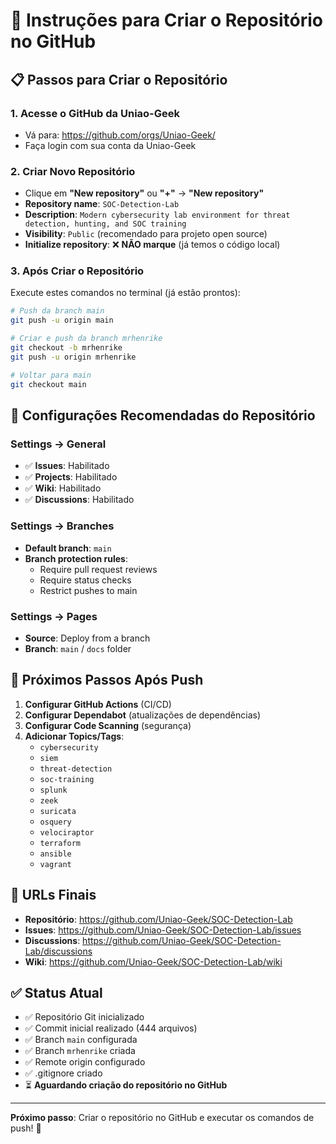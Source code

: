 # 🚀 Instruções para Criar o Repositório no GitHub

## 📋 Passos para Criar o Repositório

### 1. Acesse o GitHub da Uniao-Geek
- Vá para: https://github.com/orgs/Uniao-Geek/
- Faça login com sua conta da Uniao-Geek

### 2. Criar Novo Repositório
- Clique em **"New repository"** ou **"+"** → **"New repository"**
- **Repository name**: `SOC-Detection-Lab`
- **Description**: `Modern cybersecurity lab environment for threat detection, hunting, and SOC training`
- **Visibility**: `Public` (recomendado para projeto open source)
- **Initialize repository**: ❌ **NÃO marque** (já temos o código local)

### 3. Após Criar o Repositório
Execute estes comandos no terminal (já estão prontos):

```bash
# Push da branch main
git push -u origin main

# Criar e push da branch mrhenrike
git checkout -b mrhenrike
git push -u origin mrhenrike

# Voltar para main
git checkout main
```

## 🔧 Configurações Recomendadas do Repositório

### Settings → General
- ✅ **Issues**: Habilitado
- ✅ **Projects**: Habilitado  
- ✅ **Wiki**: Habilitado
- ✅ **Discussions**: Habilitado

### Settings → Branches
- **Default branch**: `main`
- **Branch protection rules**: 
  - Require pull request reviews
  - Require status checks
  - Restrict pushes to main

### Settings → Pages
- **Source**: Deploy from a branch
- **Branch**: `main` / `docs` folder

## 📝 Próximos Passos Após Push

1. **Configurar GitHub Actions** (CI/CD)
2. **Configurar Dependabot** (atualizações de dependências)
3. **Configurar Code Scanning** (segurança)
4. **Adicionar Topics/Tags**:
   - `cybersecurity`
   - `siem`
   - `threat-detection`
   - `soc-training`
   - `splunk`
   - `zeek`
   - `suricata`
   - `osquery`
   - `velociraptor`
   - `terraform`
   - `ansible`
   - `vagrant`

## 🎯 URLs Finais
- **Repositório**: https://github.com/Uniao-Geek/SOC-Detection-Lab
- **Issues**: https://github.com/Uniao-Geek/SOC-Detection-Lab/issues
- **Discussions**: https://github.com/Uniao-Geek/SOC-Detection-Lab/discussions
- **Wiki**: https://github.com/Uniao-Geek/SOC-Detection-Lab/wiki

## ✅ Status Atual
- ✅ Repositório Git inicializado
- ✅ Commit inicial realizado (444 arquivos)
- ✅ Branch `main` configurada
- ✅ Branch `mrhenrike` criada
- ✅ Remote origin configurado
- ✅ .gitignore criado
- ⏳ **Aguardando criação do repositório no GitHub**

---

**Próximo passo**: Criar o repositório no GitHub e executar os comandos de push! 🚀
